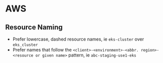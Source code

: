 
# AWS

## Resource Naming

- Prefer lowercase, dashed resource names, ie `eks-cluster` over `eks_cluster`
- Prefer names that follow the `<client>-<environment>-<abbr. region>-<resource or given name>` pattern, ie `abc-staging-use1-eks`
